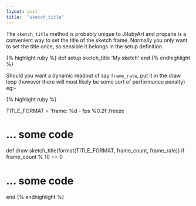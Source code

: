 ```yaml
---
layout: post
title:  "sketch_title"
---
```

The `sketch_title` method is probably unique to JRubyArt and propane is a convenient way to set the title of the sketch frame. Normally you only want to set the title once, so sensible it belongs in the setup definition.

{% highlight ruby %}
def setup
  sketch_title 'My sketch'
end
{% endhighlight %}

Should you want a dynamic readout of say `frame_rate`, put it in the draw loop (however there will most likely be some sort of performance penalty) eg:-

{% highlight ruby %}

TITLE_FORMAT = 'frame: %d - fps %0.2f'.freeze
  # ... some code
def draw
  sketch_title(format(TITLE_FORMAT, frame_count, frame_rate)) if frame_count % 10 == 0
  # ... some code
end
{% endhighlight %}

